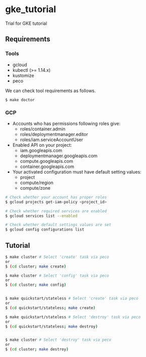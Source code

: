 # gke_tutorial

Trial for GKE tutorial

## Requirements

### Tools

- gcloud
- kubectl (>= 1.14.x)
- kustomize
- peco

We can check tool requirements as follows.

```
$ make doctor
```

### GCP

- Accounts who has permissions following roles give:
   - roles/container.admin
   - roles/deploymentmanager.editor
   - roles/iam.serviceAccountUser
- Enabled API on your project:
   - iam.googleapis.com
   - deploymentmanager.googleapis.com
   - compute.googleapis.com
   - container.googleapis.com
- Your activated configuration must have default setting values:
   - project
   - compute/region
   - compute/zone

```bash
# Check whether your account has proper roles
$ gcloud projects get-iam-policy <project_id>

# Check whether required services are enabled
$ gcloud services list --enabled

# Check whether default settings values are set
$ gcloud config configurations list
```

## Tutorial

```bash
$ make cluster # Select 'create' task via peco
or
$ (cd cluster; make create)

$ make cluster # Select 'config' task via peco
or
$ (cd cluster; make config)


$ make quickstart/stateless # Select 'create' task via peco
or
$ (cd quickstart/stateless; make create)

$ make quickstart/stateless # Select 'destroy' task via peco
or
$ (cd quickstart/stateless; make destroy)


$ make cluster # Select 'destroy' task via peco
or
$ (cd cluster; make destroy)
```
